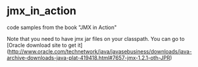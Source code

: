 jmx_in_action
=============

code samples from the book "JMX in Action"

Note that you need to have jmx jar files on your classpath. You can go to [Oracle download site to get it] (http://www.oracle.com/technetwork/java/javasebusiness/downloads/java-archive-downloads-java-plat-419418.html#7657-jmx-1.2.1-oth-JPR)
